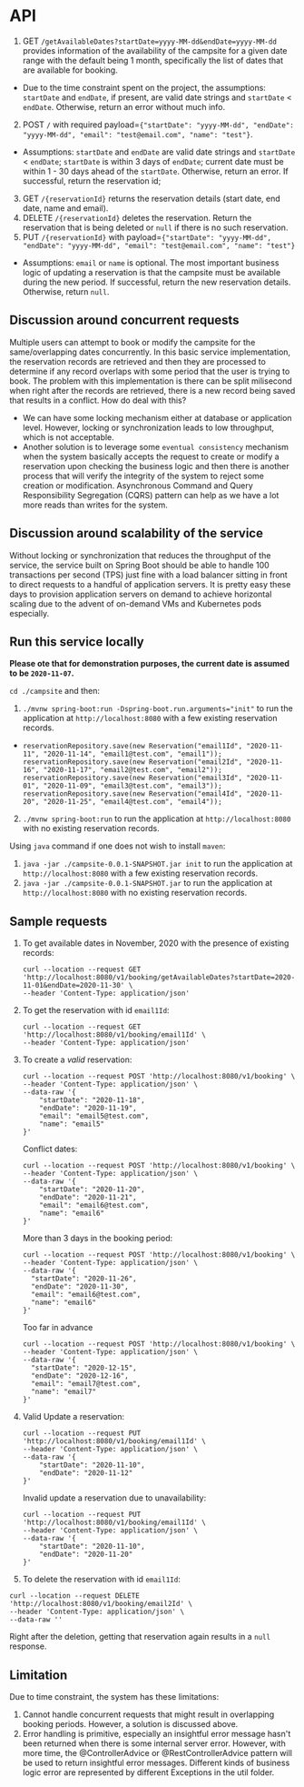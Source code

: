 # API

1. GET `/getAvailableDates?startDate=yyyy-MM-dd&endDate=yyyy-MM-dd` provides information of the availability of the campsite
 for a given date range with the default being 1 month, specifically the list of dates that are available for booking.
  * Due to the time constraint spent on the project, the assumptions: `startDate` and `endDate`, if present, are valid
  date strings and `startDate` < `endDate`. Otherwise, return an error without much info.
2. POST `/` with required payload=`{"startDate": "yyyy-MM-dd", "endDate": "yyyy-MM-dd", "email": "test@email.com", "name": "test"}`.
  * Assumptions: `startDate` and `endDate` are valid date strings and `startDate` < `endDate`;
  `startDate` is within 3 days of `endDate`;
  current date must be within 1 - 30 days ahead of the `startDate`. Otherwise, return an error.
  If successful, return the reservation id;
3. GET `/{reservationId}` returns the reservation details (start date, end date, name and email).
4. DELETE `/{reservationId}` deletes the reservation. Return the reservation that is being deleted or `null` if there
is no such reservation.
5. PUT `/{reservationId}` with payload=`{"startDate": "yyyy-MM-dd", "endDate": "yyyy-MM-dd", "email": "test@email.com", "name": "test"}`
  * Assumptions: `email` or `name` is optional. The most important business logic of updating a reservation is that the
  campsite must be available during the new period. If successful, return the new reservation details. Otherwise, return `null`.

## Discussion around concurrent requests

Multiple users can attempt to book or modify the campsite for the same/overlapping dates concurrently. In this basic service 
implementation, the reservation records are retrieved and then they are processed to determine if any record overlaps with some period that the user is trying to book.
The problem with this implementation is there can be split milisecond when right after the records are retrieved, there
is a new record being saved that results in a conflict. How do deal with this?
* We can have some locking mechanism either at database or application level. However, locking or synchronization leads
to low throughput, which is not acceptable.
* Another solution is to leverage some `eventual consistency` mechanism when the system basically accepts the request
to create or modify a reservation upon checking the business logic and then there is another process that will verify
the integrity of the system to reject some creation or modification.
Asynchronous Command and Query Responsibility Segregation (CQRS) pattern can help as we have a lot more reads than
writes for the system.

## Discussion around scalability of the service

Without locking or synchronization that reduces the throughput of the service, the service built on Spring Boot should
be able to handle 100 transactions per second (TPS) just fine with a load balancer sitting in front to direct requests to
a handful of application servers. It is pretty easy these days to provision application servers on demand to achieve
horizontal scaling due to the advent of on-demand VMs and Kubernetes pods especially.

## Run this service locally
**Please ote that for demonstration purposes, the current date is assumed to be `2020-11-07`.**

`cd ./campsite` and then:

1. `./mvnw spring-boot:run -Dspring-boot.run.arguments="init"` to run the application at `http://localhost:8080` with
a few existing reservation records.
  * ```
    reservationRepository.save(new Reservation("email1Id", "2020-11-11", "2020-11-14", "email1@test.com", "email1"));
    reservationRepository.save(new Reservation("email2Id", "2020-11-16", "2020-11-17", "email2@test.com", "email2"));
    reservationRepository.save(new Reservation("email3Id", "2020-11-01", "2020-11-09", "email3@test.com", "email3"));
    reservationRepository.save(new Reservation("email4Id", "2020-11-20", "2020-11-25", "email4@test.com", "email4"));
    ```
2. `./mvnw spring-boot:run` to run the application at `http://localhost:8080` with no existing reservation records.

Using `java` command if one does not wish to install `maven`:
1. `java -jar ./campsite-0.0.1-SNAPSHOT.jar init` to run the application at `http://localhost:8080` with
a few existing reservation records.
2. `java -jar ./campsite-0.0.1-SNAPSHOT.jar` to run the application at `http://localhost:8080` with no existing reservation records.

## Sample requests
1. To get available dates in November, 2020 with the presence of existing records:
    ```
    curl --location --request GET 'http://localhost:8080/v1/booking/getAvailableDates?startDate=2020-11-01&endDate=2020-11-30' \
    --header 'Content-Type: application/json'
    ```
2. To get the reservation with id `email1Id`:
    ```
    curl --location --request GET 'http://localhost:8080/v1/booking/email1Id' \
    --header 'Content-Type: application/json'
    ```
3. To create a *valid* reservation:
    ```
    curl --location --request POST 'http://localhost:8080/v1/booking' \
    --header 'Content-Type: application/json' \
    --data-raw '{
        "startDate": "2020-11-18",
        "endDate": "2020-11-19",
        "email": "email5@test.com",
        "name": "email5"
    }'
    ```
   Conflict dates:
   ```
   curl --location --request POST 'http://localhost:8080/v1/booking' \
   --header 'Content-Type: application/json' \
   --data-raw '{
       "startDate": "2020-11-20",
       "endDate": "2020-11-21",
       "email": "email6@test.com",
       "name": "email6"
   }'
   ```
   More than 3 days in the booking period:
    ```
    curl --location --request POST 'http://localhost:8080/v1/booking' \
    --header 'Content-Type: application/json' \
    --data-raw '{
      "startDate": "2020-11-26",
      "endDate": "2020-11-30",
      "email": "email6@test.com",
      "name": "email6"
    }'
    ```
   Too far in advance
    ```
    curl --location --request POST 'http://localhost:8080/v1/booking' \
    --header 'Content-Type: application/json' \
    --data-raw '{
      "startDate": "2020-12-15",
      "endDate": "2020-12-16",
      "email": "email7@test.com",
      "name": "email7"
    }'
    ```
4. Valid Update a reservation:
    ```
    curl --location --request PUT 'http://localhost:8080/v1/booking/email1Id' \
    --header 'Content-Type: application/json' \
    --data-raw '{
        "startDate": "2020-11-10",
        "endDate": "2020-11-12"
    }'
    ```
   Invalid update a reservation due to unavailability:
    ```
    curl --location --request PUT 'http://localhost:8080/v1/booking/email1Id' \
    --header 'Content-Type: application/json' \
    --data-raw '{
        "startDate": "2020-11-10",
        "endDate": "2020-11-20"
    }'
    ```
5. To delete the reservation with id `email1Id`:
```
curl --location --request DELETE 'http://localhost:8080/v1/booking/email2Id' \
--header 'Content-Type: application/json' \
--data-raw ''
```
Right after the deletion, getting that reservation again results in a `null` response.

## Limitation
Due to time constraint, the system has these limitations:
1. Cannot handle concurrent requests that might result in overlapping booking periods. However, a solution is discussed
above.
2. Error handling is primitive, especially an insightful error message hasn't been returned when there is some internal
server error. However, with more time, the @ControllerAdvice or @RestControllerAdvice pattern will be used to return
insightful error messages. Different kinds of business logic error are represented by different Exceptions in the util folder.
